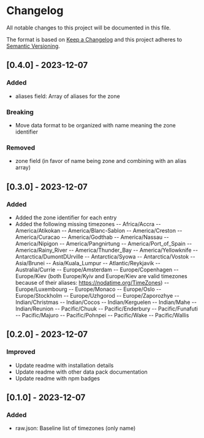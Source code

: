 # Changelog

All notable changes to this project will be documented in this file.

The format is based on [Keep a Changelog](https://keepachangelog.com/en/1.0.0/) and this project adheres to [Semantic
Versioning](https://semver.org/spec/v2.0.0.html).

## [0.4.0] - 2023-12-07
### Added
- aliases field: Array of aliases for the zone

### Breaking
- Move data format to be organized with name meaning the zone identifier

### Removed
- zone field (in favor of name being zone and combining with an alias array)

## [0.3.0] - 2023-12-07
### Added
- Added the zone identifier for each entry
- Added the following missing timezones
-- Africa/Accra
-- America/Atikokan
-- America/Blanc-Sablon
-- America/Creston
-- America/Curacao
-- America/Godthab
-- America/Nassau
-- America/Nipigon
-- America/Pangnirtung
-- America/Port_of_Spain
-- America/Rainy_River
-- America/Thunder_Bay
-- America/Yellowknife
-- Antarctica/DumontDUrville
-- Antarctica/Syowa
-- Antarctica/Vostok
-- Asia/Brunei
-- Asia/Kuala_Lumpur
-- Atlantic/Reykjavik
-- Australia/Currie
-- Europe/Amsterdam
-- Europe/Copenhagen
-- Europe/Kiev (both Europe/Kyiv and Europe/Kiev are valid timezones because of their aliases: https://nodatime.org/TimeZones)
-- Europe/Luxembourg
-- Europe/Monaco
-- Europe/Oslo
-- Europe/Stockholm
-- Europe/Uzhgorod
-- Europe/Zaporozhye
-- Indian/Christmas
-- Indian/Cocos
-- Indian/Kerguelen
-- Indian/Mahe
-- Indian/Reunion
-- Pacific/Chuuk
-- Pacific/Enderbury
-- Pacific/Funafuti
-- Pacific/Majuro
-- Pacific/Pohnpei
-- Pacific/Wake
-- Pacific/Wallis

## [0.2.0] - 2023-12-07
### Improved
- Update readme with installation details
- Update readme with other data pack documentation
- Update readme with npm badges

## [0.1.0] - 2023-12-07
### Added
- raw.json: Baseline list of timezones (only name)
